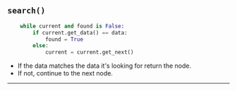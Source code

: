 <!--{type:code step2}-->
<!--{title:search()}-->
## `search()`
```python
    while current and found is False:
        if current.get_data() == data:
            found = True
        else:
            current = current.get_next()
```        
- If the data matches the data it's looking for return the node.
- If not, continue to the next node.

-------------------------------------------------

[for speaker]: <> (At each node, the `search[]` function will check to see if the data matches the data it's looking for. If so, then it will return the node that holds the requested data. If not, then it will just continue to go to the next node.)

